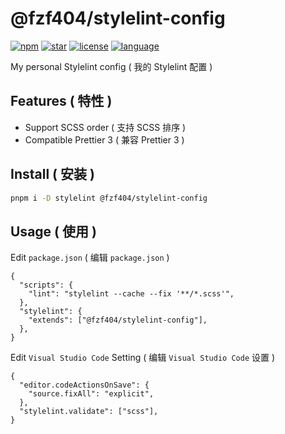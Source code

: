 # @fzf404/stylelint-config

[![npm](https://img.shields.io/npm/v/@fzf404/stylelint-config?style=flat&color=f03e3e)](https://npmjs.com/package/@fzf404/stylelint-config)
[![star](https://img.shields.io/github/stars/fzf404/stylelint-config?style=flat&color=1c7ed6)](https://github.com/fzf404/stylelint-config)
[![license](https://img.shields.io/npm/l/@fzf404/stylelint-config?style=flat&color=37b24d)](https://github.com/fzf404/stylelint-config/blob/main/LICENSE)
[![language](https://img.shields.io/badge/language-简体中文-f76707)](https://github.com/fzf404/stylelint-config)

My personal Stylelint config ( 我的 Stylelint 配置 )

## Features ( 特性 )

- Support SCSS order ( 支持 SCSS 排序 )
- Compatible Prettier 3 ( 兼容 Prettier 3 )

## Install ( 安装 )

```bash
pnpm i -D stylelint @fzf404/stylelint-config
```

## Usage ( 使用 )

Edit `package.json` ( 编辑 `package.json` )

```jsonc
{
  "scripts": {
    "lint": "stylelint --cache --fix '**/*.scss'",
  },
  "stylelint": {
    "extends": ["@fzf404/stylelint-config"],
  },
}
```

Edit `Visual Studio Code` Setting ( 编辑 `Visual Studio Code` 设置 )

```jsonc
{
  "editor.codeActionsOnSave": {
    "source.fixAll": "explicit",
  },
  "stylelint.validate": ["scss"],
}
```
